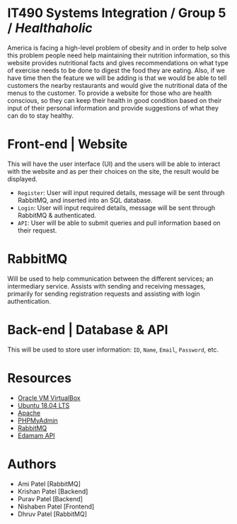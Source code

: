 # IT490 Systems Integration / Group 5 / *Healthaholic*
America is facing a high-level problem of obesity and in order to help solve this problem people need help maintaining their nutrition information, so this website provides nutritional facts and gives recommendations on what type of exercise needs to be done to digest the food they are eating. Also, if we have time then the feature we will be adding is that we would be able to tell customers the nearby restaurants and would give the nutritional data of the menus to the customer. 
To provide a website for those who are health conscious, so they can keep their health in good condition based on their input of their personal information and provide suggestions of what they can do to stay healthy.  

# Front-end | Website
This will have the user interface (UI) and the users will be able to interact with the website and as per their choices on the site, the result would be displayed.
* `Register`: User will input required details, message will be sent through RabbitMQ, and inserted into an SQL database.
* `Login`: User will input required details, message will be sent through RabbitMQ & authenticated.
* `API`: User will be able to submit queries and pull information based on their request. 

# RabbitMQ
Will be used to help communication between the different services; an intermediary service. Assists with sending and receiving messages, primarily for sending registration requests and assisting with login authentication. 

# Back-end | Database & API
This will be used to store user information: `ID`, `Name`, `Email`, `Password`, etc. 

# Resources
* [Oracle VM VirtualBox](https://www.virtualbox.org/)
* [Ubuntu 18.04 LTS](https://releases.ubuntu.com/18.04.4/)
* [Apache](https://httpd.apache.org/docs/)
* [PHPMyAdmin](https://docs.phpmyadmin.net/en/latest/)
* [RabbitMQ](https://www.rabbitmq.com/documentation.html)
* [Edamam API](https://developer.edamam.com/)

# Authors
* Ami Patel [RabbitMQ]
* Krishan Patel [Backend]
* Purav Patel [Backend]
* Nishaben Patel [Frontend]
* Dhruv Patel [RabbitMQ]
 
